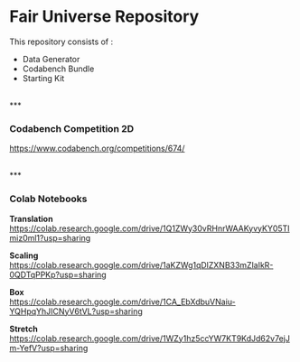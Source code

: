 # Fair Universe Repository

This repository consists of :
- Data Generator
- Codabench Bundle
- Starting Kit 

<br>
***
<br>

### Codabench Competition 2D
https://www.codabench.org/competitions/674/

<br>
***
<br>

### Colab Notebooks

**Translation**  
https://colab.research.google.com/drive/1Q1ZWy30vRHnrWAAKyvyKY05TImiz0ml1?usp=sharing

**Scaling**  
https://colab.research.google.com/drive/1aKZWg1qDlZXNB33mZlaIkR-0QDTqPPKp?usp=sharing

**Box**  
https://colab.research.google.com/drive/1CA_EbXdbuVNaiu-YQHpqYhJICNyV6tVL?usp=sharing

**Stretch**  
https://colab.research.google.com/drive/1WZy1hz5ccYW7KT9KdJd62v7ejJm-YefV?usp=sharing

